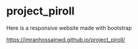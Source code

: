 # project_piroll
Here is a responsive website made with bootstrap

https://imranhossainwd.github.io/project_piroll/

